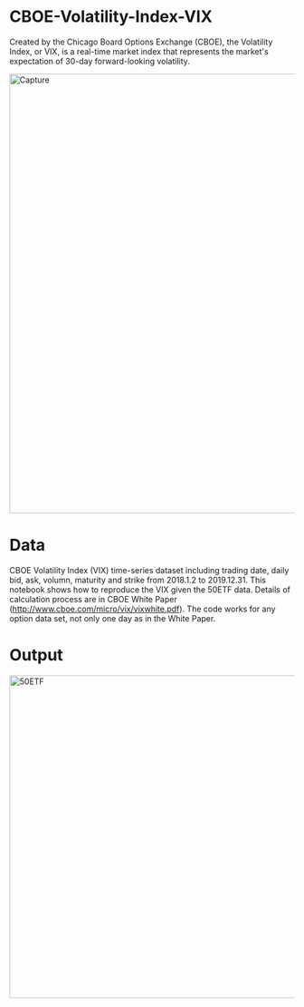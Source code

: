 # CBOE-Volatility-Index-VIX
Created by the Chicago Board Options Exchange (CBOE), the Volatility Index, or VIX, is a real-time market index that represents the market's expectation of 30-day forward-looking volatility. 

<img width="775" alt="Capture" src="https://user-images.githubusercontent.com/64967284/81501365-8f382980-930a-11ea-96d9-623a621a2f89.PNG">

# Data
CBOE Volatility Index (VIX) time-series dataset including trading date, daily bid, ask, volumn, maturity and strike from 2018.1.2 to 2019.12.31.
This notebook shows how to reproduce the VIX given the 50ETF data. Details of calculation process are in CBOE White Paper (http://www.cboe.com/micro/vix/vixwhite.pdf). The code works for any option data set, not only one day as in the White Paper.
# Output
<img width="569" alt="50ETF" src="https://user-images.githubusercontent.com/64967284/81499135-dcf96580-92fb-11ea-92ed-4a4a5aa5a0fd.PNG">
